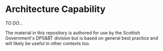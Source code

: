# Architecture Capability

*TO DO…*

The material in this repository is authored for use by the Scottish Government's DPS&BT division but is based on general best practice and will likely be useful in other contexts too.
